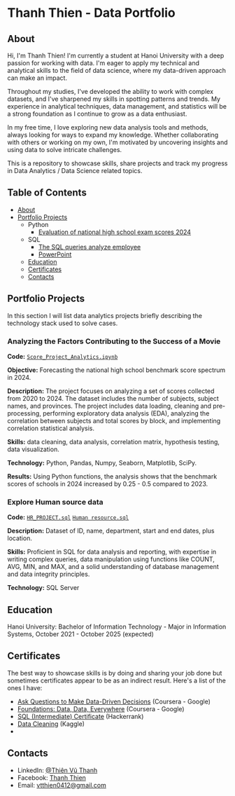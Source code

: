 # Thanh Thien - Data Portfolio
## About
Hi, I'm Thanh Thien! I'm currently a student at Hanoi University with a deep passion for working with data. I'm eager to apply my technical and analytical skills to the field of data science, where my data-driven approach can make an impact.

Throughout my studies, I've developed the ability to work with complex datasets, and I've sharpened my skills in spotting patterns and trends. My experience in analytical techniques, data management, and statistics will be a strong foundation as I continue to grow as a data enthusiast.

In my free time, I love exploring new data analysis tools and methods, always looking for ways to expand my knowledge. Whether collaborating with others or working on my own, I'm motivated by uncovering insights and using data to solve intricate challenges.


This is a repository to showcase skills, share projects and track my progress in Data Analytics / Data Science related topics.

## Table of Contents
- [About](README.md)
- [Portfolio Projects](https://github.com/thanhthien4122k3/Portfolio_Projects/blob/main/README.md#portfolio-projects)
  - Python
    - [Evaluation of national high school exam scores 2024](https://github.com/thanhthien4122k3/Portfolio_Projects/blob/main/README.md#Analyzing-the-Factors-Contributing-to-the-Success-of-a-Movie)
  - SQL
    - [The SQL queries analyze employee](https://github.com/thanhthien4122k3/Portfolio_Projects/blob/main/README.md#Explore-Human-source-data)
    - [PowerPoint](https://github.com/thanhthien4122k3/Portfolio_Projects/blob/70f06f16f835f0a6ed8637c373bc773f8c4c77a9/Project.pdf)
  - [Education](https://github.com/thanhthien4122k3/Portfolio_Projects/blob/main/README.md#education)  
  - [Certificates](https://github.com/thanhthien4122k3/Portfolio_Projects/blob/main/README.md#certificates)
  - [Contacts](https://github.com/thanhthien4122k3/Portfolio_Projects/blob/main/README.md#contacts)
   
## Portfolio Projects
In this section I will list data analytics projects briefly describing the technology stack used to solve cases.


### Analyzing the Factors Contributing to the Success of a Movie
**Code:** [`Score_Project_Analytics.ipynb`](https://github.com/thanhthien4122k3/Portfolio_Projects/blob/70f06f16f835f0a6ed8637c373bc773f8c4c77a9/Score_Project_Analytics.ipynb)

**Objective:** Forecasting the national high school benchmark score spectrum in 2024.

**Description:** The project focuses on analyzing a set of scores collected from 2020 to 2024. The dataset includes the number of subjects, subject names, and provinces. The project includes data loading, cleaning and pre-processing, performing exploratory data analysis (EDA), analyzing the correlation between subjects and total scores by block, and implementing correlation statistical analysis.

**Skills:** data cleaning, data analysis, correlation matrix, hypothesis testing, data visualization.

**Technology:** Python, Pandas, Numpy, Seaborn, Matplotlib, SciPy.

**Results:** Using Python functions, the analysis shows that the benchmark scores of schools in 2024 increased by 0.25 - 0.5 compared to 2023.


### Explore Human source data
**Code:** [`HR_PROJECT.sql`](https://github.com/thanhthien4122k3/Portfolio_Projects/blob/4cf6fff7d84c98b73d44054e0b9e2cb07c82b61a/HR_PROJECT.sql)
          [`Human resource.sql`](https://github.com/thanhthien4122k3/Portfolio_Projects/blob/4cf6fff7d84c98b73d44054e0b9e2cb07c82b61a/Human%20resource.sql)

**Description:** Dataset of ID, name, department, start and end dates, plus location.

**Skills:** Proficient in SQL for data analysis and reporting, with expertise in writing complex queries, data manipulation using functions like COUNT, AVG, MIN, and MAX, and a solid understanding of database management and data integrity principles.

**Technology:** SQL Server

## Education
Hanoi University:
Bachelor of Information Technology - Major in Information Systems,
October 2021 - October 2025 (expected)

## Certificates
The best way to showcase skills is by doing and sharing your job done but sometimes certificates appear to be as an indirect result. Here's a list of the ones I have:
- [Ask Questions to Make Data-Driven Decisions](https://coursera.org/share/80e53e0ecc8eb3dacfcf63cda714f0ea) (Coursera - Google)
- [Foundations: Data, Data, Everywhere](https://coursera.org/share/dd111110fde82be6c2222af912db191e) (Coursera - Google)
- [SQL (Intermediate) Certificate](https://www.hackerrank.com/certificates/78c0e31462af) (Hackerrank)
- [Data Cleaning](https://www.kaggle.com/learn/certification/vthanhthen/data-cleaning) (Kaggle)
- 
## Contacts
- LinkedIn: [@Thiên Vũ Thanh](https://www.linkedin.com/in/vu-thanhthien)
- Facebook: [Thanh Thien](https://www.facebook.com/vuthahthien)
- Email: vtthien0412@gmail.com
